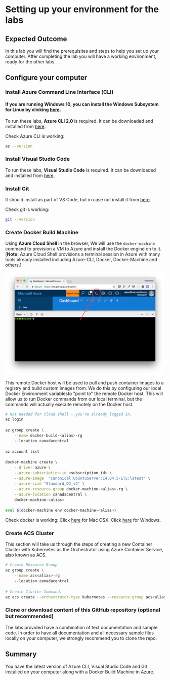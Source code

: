 ﻿# Setting up your environment for the labs

## Expected Outcome
In this lab you will find the prerequisites and steps to help you set up your computer. After completing the lab you will have a working environment, ready for the other labs.

## Configure your computer

### Install Azure Command Line Interface (CLI)
#### If you are running Windows 10, you can install the Windows Subsystem for Linux by clicking [here](https://msdn.microsoft.com/en-us/commandline/wsl/install_guide).

To run these labs, **Azure CLI 2.0** is required. It can be downloaded and installed from [here](https://docs.microsoft.com/en-us/cli/azure/install-azure-cli?view=azure-cli-latest).

Check Azure CLI is working:
```bash
az --version
```

### Install Visual Studio Code

To run these labs, **Visual Studio Code** is required. It can be downloaded and installed from [here](https://code.visualstudio.com).

### Install Git

It should install as part of VS Code, but in case not install it from [here](https://git-scm.com).

Check git is working:
```bash
git --version
```

### Create Docker Build Machine

Using **Azure Cloud Shell** in the browser, We will use the ```docker-machine``` command to provision a VM to Azure and install the Docker engine on to it.  [**Note:** Azure Cloud Shell provisions a terminal session in Azure with many tools already installed including Azure-CLI, Docker, Docker-Machine and others.]  

![pull/tag/push](images/cloud_shell.png)

This remote Docker host will be used to pull and push container images to a registry and build custom images from.  We do this by configuring our local Docker Environment variablesto "point to" the remote Docker host.  This will allow us to run Docker commands from our local terminal, but the commands will actually execute remotely on the Docker host.

```bash
# Not needed for cloud shell - you're already logged in.
az login

az group create \
    --name docker-build-<alias>-rg
    --location canadacentral

az account list

docker-machine create \
    --driver azure \
    --azure-subscription-id <subscription_id> \
    --azure-image  "Canonical:UbuntuServer:14.04.5-LTS:latest" \
    --azure-size "Standard_D2_v2" \
    --azure-resource-group docker-machine-<alias>-rg \
    --azure-location canadacentral \
    docker-machine-<alias>

eval $(docker-machine env docker-machine-<alias>)
```

Check docker is working: Click [here](https://docs.docker.com/docker-for-mac/) for Mac OSX. Click [here](https://docs.docker.com/docker-for-windows/) for Windows.

### Create ACS Cluster

This section will take us through the steps of creating a new Container Cluster with Kubernetes as the Orchestrator using Azure Container Service, also known as ACS.

```bash
# Create Resource Group
az group create \
    --name acs<alias>-rg
    --location canadacentral

# Create Cluster Command.
az acs create --orchestrator-type kubernetes --resource-group acs<alias>-rg --name myK8sCluster-<alias> --generate-ssh-keys
```

### Clone or download content of this GitHub repository (optional but recommended)

The labs provided have a combination of text documentation and sample code. In order to have all documentation and all necessary sample files locally on your computer, we strongly recommend you to clone the repo.

## Summary

You have the latest version of Azure CLI, Visual Studio Code and Git installed on your computer along with a Docker Build Machine in Azure.
